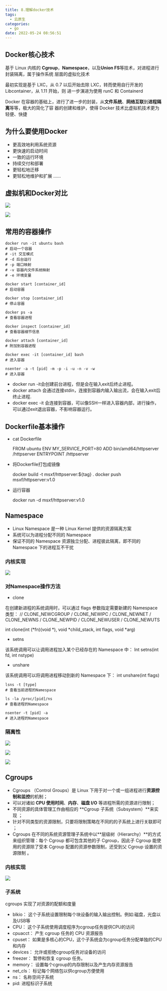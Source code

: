 ```yaml
---
title: 8.理解docker技术
tags:
  - 云原生
categories:
  - go
date: 2022-05-24 08:56:51
---
```


## Docker核心技术

基于 Linux 内核的 **Cgroup**，**Namespace**，以及**Union FS**等技术，对进程进行封装隔离，属于操作系统
层面的虚拟化技术

最初实现是基于 LXC，从 0.7 以后开始去除 LXC，转而使用自行开发的 Libcontainer，从 1.11 开始，则
进一步演进为使用 runC 和 Containerd

Docker 在容器的基础上，进行了进一步的封装，从**文件系统**、**网络互联**到**进程隔离**等等，极大的简化了容
器的创建和维护，使得 Docker 技术比虚拟机技术更为轻便、快捷

## 为什么要使用Docker

- 更高效地利用系统资源
- 更快速的启动时间
- 一致的运行环境
- 持续交付和部署
- 更轻松地迁移
- 更轻松地维护和扩展
……

## 虚拟机和Docker对比

![](8-理解docker技术/2022-05-24-09-00-19.png)

![](8-理解docker技术/2022-05-24-09-00-33.png)

## 常用的容器操作

```shell
docker run -it ubuntu bash
# 启动一个容器
# -it 交互模式
# -d 后台运行
# -p 端口映射
# -v 容器内文件系统映射
# -e 环境变量

docker start [container_id]
# 启动容器

docker stop [container_id]
# 停止容器

docker ps -a
# 查看容器进程

docker inspect [container_id]
# 查看容器细节信息

docker attach [container_id]
# 附加到容器进程

docker exec -it [container_id] bash
# 进入容器

nsenter -a -t [pid] -m -p -i -u -n -v -w
# 进入容器

```

- docker run -it会创建前台进程，但是会在输入exit后终止进程。
- docker attach 会通过连接stdin，连接到容器内输入输出流，会在输入exit后终止进程.
- docker exec -it 会连接到容器，可以像SSH一样进入容器内部，进行操作，可以通过exit退出容器，不影响容器运行。

## Dockerfile基本操作
- cat Dockerfile

    FROM ubuntu
    ENV MY_SERVICE_PORT=80
    ADD bin/amd64/httpserver /httpserver
    ENTRYPOINT /httpserver

- 将Dockerfile打包成镜像

    docker build -t msxf/httpserver:${tag} .
    docker push msxf/httpserver:v1.0

- 运行容器

    docker run -d msxf/httpserver:v1.0

## Namespace

- Linux Namespace 是一种 Linux Kernel 提供的资源隔离方案
- 系统可以为进程分配不同的 Namespace
- 保证不同的 Namespace 资源独立分配、进程彼此隔离，即不同的 Namespace 下的进程互不干扰

### 内核实现
![](8-理解docker技术/2022-05-24-09-26-58.png)

### 对Namespace操作方法
- clone

在创建新进程的系统调用时，可以通过 flags 参数指定需要新建的 Namespace 类型：
// CLONE_NEWCGROUP / CLONE_NEWIPC / CLONE_NEWNET / CLONE_NEWNS / CLONE_NEWPID /
CLONE_NEWUSER / CLONE_NEWUTS

int clone(int (*fn)(void *), void *child_stack, int flags, void *arg)

- setns

该系统调用可以让调用进程加入某个已经存在的 Namespace 中：
Int setns(int fd, int nstype)

- unshare

该系统调用可以将调用进程移动到新的 Namespace 下：
int unshare(int flags)

```shell
lsns -t [type]
# 查看当前进程的Namespace

ls -la /proc/[pid]/ns
# 查看进程的Namespace

nsenter -t [pid] -a
# 进入进程的Namespace
```

### 隔离性
![](8-理解docker技术/2022-05-24-09-28-28.png)

![](8-理解docker技术/2022-05-24-09-29-16.png)

![](8-理解docker技术/2022-05-24-09-29-28.png)

## Cgroups

- Cgroups （Control Groups）是 Linux 下用于对一个或一组进程进行**资源控制和监控**的机制；
- 可以对诸如 **CPU 使用时间**、**内存**、**磁盘 I/O** 等进程所需的资源进行限制；
- 不同资源的具体管理工作由相应的 **Cgroup 子系统（Subsystem）**来实现 ；
- 针对不同类型的资源限制，只要将限制策略在不同的的子系统上进行关联即可 ；
- Cgroups 在不同的系统资源管理子系统中以**层级树（Hierarchy）**的方式来组织管理：每个 Cgroup 都可包含其他的子 Cgroup，因此子 Cgroup 能使用的资源除了受本 Cgroup 配置的资源参数限制，还受到父
Cgroup 设置的资源限制 。

### 内核实现
![](8-理解docker技术/2022-05-24-10-26-34.png)

### 子系统
cgroups 实现了对资源的配额和度量
- blkio： 这个子系统设置限制每个块设备的输入输出控制。例如:磁盘，光盘以及USB等
- CPU： 这个子系统使用调度程序为cgroup任务提供CPU的访问
- cpuacct： 产生 cgroup 任务的 CPU 资源报告
- cpuset： 如果是多核心的CPU，这个子系统会为cgroup任务分配单独的CPU和内存
- devices： 允许或拒绝cgroup任务对设备的访问
- freezer： 暂停和恢复 cgroup 任务。
- memory： 设置每个cgroup的内存限制以及产生内存资源报告
- net_cls： 标记每个网络包以供cgroup方便使用
- ns： 名称空间子系统
- pid: 进程标识子系统
